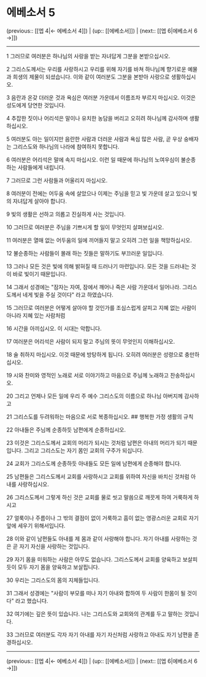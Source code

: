 # 에베소서 5

(previous:: [[엡 4|← 에베소서 4]]) | (up:: [[에베소서]]) | (next:: [[엡 6|에베소서 6 →]])

***




1 
그러므로 여러분은 하나님의 사랑을 받는 자녀답게 그분을 본받으십시오. 



2 
그리스도께서는 우리를 사랑하시고 우리를 위해 자기를 바쳐 하나님께 향기로운 예물과 희생의 제물이 되셨습니다. 이와 같이 여러분도 그분을 본받아 사랑으로 생활하십시오. 



3 
음란과 온갖 더러운 것과 욕심은 여러분 가운데서 이름조차 부르지 마십시오. 이것은 성도에게 당연한 것입니다. 



4 
추잡한 짓이나 어리석은 말이나 유치한 농담을 버리고 오히려 하나님께 감사하며 생활하십시오. 



5 
여러분도 아는 일이지만 음란한 사람과 더러운 사람과 욕심 많은 사람, 곧 우상 숭배자는 그리스도와 하나님의 나라에 참여하지 못합니다. 



6 
여러분은 어리석은 말에 속지 마십시오. 이런 일 때문에 하나님의 노여우심이 불순종하는 사람들에게 내립니다. 



7 
그러므로 그런 사람들과 어울리지 마십시오. 



8 
여러분이 전에는 어두움 속에 살았으나 이제는 주님을 믿고 빛 가운데 살고 있으니 빛의 자녀답게 살아야 합니다. 



9 
빛의 생활은 선하고 의롭고 진실하게 사는 것입니다. 



10 
그러므로 여러분은 주님을 기쁘시게 할 일이 무엇인지 살펴보십시오. 



11 
여러분은 열매 없는 어두움의 일에 끼어들지 말고 오히려 그런 일을 책망하십시오. 



12 
불순종하는 사람들이 몰래 하는 짓들은 말하기도 부끄러운 일입니다. 



13 
그러나 모든 것은 빛에 의해 밝혀질 때 드러나기 마련입니다. 모든 것을 드러내는 것이 바로 빛이기 때문입니다. 



14 
그래서 성경에는 "잠자는 자여, 잠에서 깨어나 죽은 사람 가운데서 일어나라. 그리스도께서 네게 빛을 주실 것이다" 라고 하였습니다. 



15 
그러므로 여러분은 어떻게 살아야 할 것인가를 조심스럽게 살피고 지혜 없는 사람이 아니라 지혜 있는 사람처럼 



16 
시간을 아끼십시오. 이 시대는 악합니다. 



17 
여러분은 어리석은 사람이 되지 말고 주님의 뜻이 무엇인지 이해하십시오. 



18 
술 취하지 마십시오. 이것 때문에 방탕하게 됩니다. 오히려 여러분은 성령으로 충만하십시오. 



19 
시와 찬미와 영적인 노래로 서로 이야기하고 마음으로 주님께 노래하고 찬송하십시오. 



20 
그리고 언제나 모든 일에 우리 주 예수 그리스도의 이름으로 하나님 아버지께 감사하고 



21 
그리스도를 두려워하는 마음으로 서로 복종하십시오. ## 행복한 가정 생활의 규칙 



22 
아내들은 주님께 순종하듯 남편에게 순종하십시오. 



23 
이것은 그리스도께서 교회의 머리가 되시는 것처럼 남편은 아내의 머리가 되기 때문입니다. 그리고 그리스도는 자기 몸인 교회의 구주가 되십니다. 



24 
교회가 그리스도께 순종하듯 아내들도 모든 일에 남편에게 순종해야 합니다. 



25 
남편들은 그리스도께서 교회를 사랑하시고 교회를 위하여 자신을 바치신 것처럼 아내를 사랑하십시오. 



26 
그리스도께서 그렇게 하신 것은 교회를 물로 씻고 말씀으로 깨끗게 하여 거룩하게 하시고 



27 
얼룩이나 주름이나 그 밖의 결점이 없이 거룩하고 흠이 없는 영광스러운 교회로 자기 앞에 세우기 위해서입니다. 



28 
이와 같이 남편들도 아내를 제 몸과 같이 사랑해야 합니다. 자기 아내를 사랑하는 것은 곧 자기 자신을 사랑하는 것입니다. 



29 
자기 몸을 미워하는 사람은 아무도 없습니다. 그리스도께서 교회를 양육하고 보살피듯이 모두 자기 몸을 양육하고 보살핍니다. 



30 
우리는 그리스도의 몸의 지체들입니다. 



31 
그래서 성경에는 "사람이 부모를 떠나 자기 아내와 합하여 두 사람이 한몸이 될 것이다" 라고 했습니다. 



32 
여기에는 깊은 뜻이 있습니다. 나는 그리스도와 교회와의 관계를 두고 말하는 것입니다. 



33 
그러므로 여러분도 각자 자기 아내를 자기 자신처럼 사랑하고 아내도 자기 남편을 존경하십시오.

***

(previous:: [[엡 4|← 에베소서 4]]) | (up:: [[에베소서]]) | (next:: [[엡 6|에베소서 6 →]])
